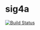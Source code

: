# sig4a

[![Build Status](https://travis-ci.com/sigx/sig4a.svg?branch=master)](https://travis-ci.com/sigx/sig4a)
